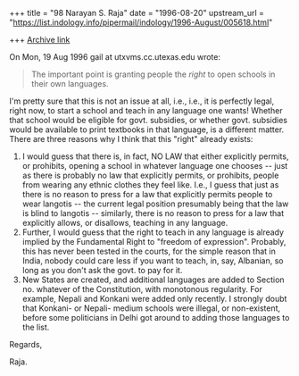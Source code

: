+++
title = "98 Narayan S. Raja"
date = "1996-08-20"
upstream_url = "https://list.indology.info/pipermail/indology/1996-August/005618.html"

+++
[Archive link](https://list.indology.info/pipermail/indology/1996-August/005618.html)



On Mon, 19 Aug 1996 gail at utxvms.cc.utexas.edu wrote:

> The important point
> is granting people the *right* to open schools in their own languages.

I'm pretty sure that this is
not an issue at all, i.e., i.e.,
it is perfectly legal, right now,
to start a school and teach in 
any language one wants!  Whether
that school would be eligible for
govt. subsidies, or whether govt. 
subsidies would be available to 
print textbooks in that language, 
is a different matter.  There are
three reasons why I think that this
"right" already exists:

1.    I would guess that there is, in
      fact, NO LAW that either explicitly 
      permits, or prohibits, opening a school 
      in whatever language one chooses --
      just as there is probably no law
      that explicitly permits, or prohibits,
      people from wearing any ethnic clothes
      they feel like.  I.e., I guess that
      just as there is no reason to press for a 
      law that explicitly permits people to wear
      langotis -- the current legal position
      presumably being that the law is blind
      to langotis -- similarly, there is no 
      reason to press for a law that explicitly 
      allows, or disallows, teaching in any language.
2.    Further, I would guess that the right to
      teach in any language is already
      implied by the Fundamental Right
      to "freedom of expression".  Probably,
      this has never been tested in the courts,
      for the simple reason that in India,
      nobody could care less if you want to
      teach, in, say, Albanian, so long as
      you don't ask the govt. to pay for it.
3.    New States are created, and additional
      languages are added to Section no. whatever
      of the Constitution, with monotonous
      regularity.  For example, Nepali and
      Konkani were added only recently.  I
      strongly doubt that Konkani- or Nepali-
      medium schools were illegal, or non-existent,
      before some politicians in Delhi got
      around to adding those languages to the list.

Regards,


Raja.





